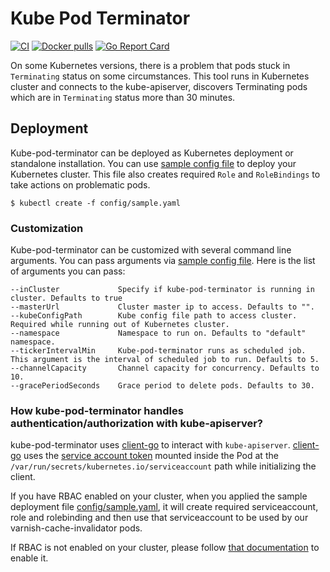 # Kube Pod Terminator
[![CI](https://github.com/bilalcaliskan/kube-pod-terminator/workflows/CI/badge.svg?event=push)](https://github.com/bilalcaliskan/kube-pod-terminator/actions?query=workflow%3ACI)
[![Docker pulls](https://img.shields.io/docker/pulls/bilalcaliskan/kube-pod-terminator)](https://hub.docker.com/r/bilalcaliskan/kube-pod-terminator/)
[![Go Report Card](https://goreportcard.com/badge/github.com/bilalcaliskan/kube-pod-terminator)](https://goreportcard.com/report/github.com/bilalcaliskan/kube-pod-terminator)

On some Kubernetes versions, there is a problem that pods stuck in `Terminating` status on some circumstances. This tool runs 
in Kubernetes cluster and connects to the kube-apiserver, discovers Terminating pods which are in `Terminating` status 
more than 30 minutes.

## Deployment
Kube-pod-terminator can be deployed as Kubernetes deployment or standalone installation. You can use [sample config file](config/sample.yaml) to deploy your Kubernetes cluster. 
This file also creates required `Role` and `RoleBindings` to take actions on problematic pods.

```shell
$ kubectl create -f config/sample.yaml
```

### Customization
Kube-pod-terminator can be customized with several command line arguments. You can pass arguments 
via [sample config file](config/sample.yaml). Here is the list of arguments you can pass:

```
--inCluster             Specify if kube-pod-terminator is running in cluster. Defaults to true
--masterUrl             Cluster master ip to access. Defaults to "".
--kubeConfigPath        Kube config file path to access cluster. Required while running out of Kubernetes cluster.
--namespace             Namespace to run on. Defaults to "default" namespace.
--tickerIntervalMin     Kube-pod-terminator runs as scheduled job. This argument is the interval of scheduled job to run. Defaults to 5.
--channelCapacity       Channel capacity for concurrency. Defaults to 10.
--gracePeriodSeconds    Grace period to delete pods. Defaults to 30. 
```

### How kube-pod-terminator handles authentication/authorization with kube-apiserver?

kube-pod-terminator uses [client-go](https://github.com/kubernetes/client-go) to interact
with `kube-apiserver`. [client-go](https://github.com/kubernetes/client-go) uses the [service account token](https://kubernetes.io/docs/tasks/configure-pod-container/configure-service-account/)
mounted inside the Pod at the `/var/run/secrets/kubernetes.io/serviceaccount` path while initializing the client.

If you have RBAC enabled on your cluster, when you applied the sample deployment file [config/sample.yaml](config/sample.yaml),
it will create required serviceaccount, role and rolebinding and then use that serviceaccount to be used
by our varnish-cache-invalidator pods.

If RBAC is not enabled on your cluster, please follow [that documentation](https://kubernetes.io/docs/reference/access-authn-authz/rbac/) to enable it.
